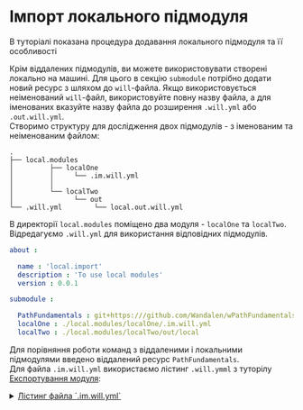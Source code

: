 # Імпорт локального підмодуля

В туторіалі показана процедура додавання локального підмодуля та її особливості

Крім віддалених підмодулів, ви можете використовувати створені локально на машині. Для цього в секцію `submodule` потрібно додати новий ресурс з шляхом до `will`-файла. Якщо використовується неіменований `will`-файл, використовуйте повну назву файла, а для іменованих вказуйте назву файла до розширення `.will.yml` або `.out.will.yml`.   
Створимо структуру для дослідження двох підмодулів - з іменованим та неіменованим файлом:

```
.
├── local.modules
│         ├── localOne
│         │     └── .im.will.yml
│         │
│         └── localTwo
│               └── out
└── .will.yml        └── local.out.will.yml

```

В директорії `local.modules` поміщено два модуля - `localOne` та `localTwo`.  
Відредагуємо `.will.yml` для використання відповідних підмодулів.  

```yaml
about :

  name : 'local.import'
  description : 'To use local modules'
  version : 0.0.1

submodule :

  PathFundamentals : git+https:///github.com/Wandalen/wPathFundamentals.git/out/wPathFundamentals#master
  localOne : ./local.modules/localOne/.im.will.yml
  localTwo : ./local.modules/localTwo/out/local

```

Для порівняння роботи команд з віддаленими і локальними підмодулями введено віддалений ресурс `PathFundamentals`.  
Для файла `.im.will.yml` використаємо лістинг `.will.ymml` з туторілу [Експортування модуля](ExportedWillFile.ukr.md):

<details>
  <summary><u>Лістинг файла `.im.will.yml`</u></summary>

```yaml

about :
    name : exportModule
    description : "To export single file"
    version : 0.0.1

path :
  in : '.'
  out : 'out'
  fileToExport : 'fileToExport'

step  :
  export.single :
      inherit : predefined.export
      export : path::fileToExport
      tar : 0

build :
  export :
      criterion :
          default : 1
          export : 1
      steps :
          - export.single
```
</details>
